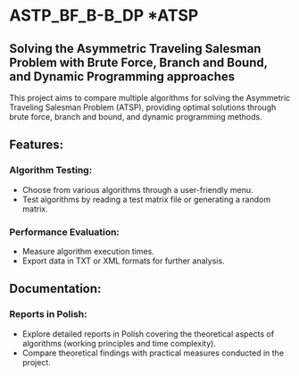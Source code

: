 # ASTP_BF_B-B_DP *ATSP

## Solving the Asymmetric Traveling Salesman Problem with Brute Force, Branch and Bound, and Dynamic Programming approaches

This project aims to compare multiple algorithms for solving the Asymmetric Traveling Salesman Problem (ATSP), providing optimal solutions through brute force, branch and bound, and dynamic programming methods.

## Features:
### Algorithm Testing:

* Choose from various algorithms through a user-friendly menu.
* Test algorithms by reading a test matrix file or generating a random matrix.
### Performance Evaluation:

* Measure algorithm execution times.
* Export data in TXT or XML formats for further analysis.
## Documentation:
### Reports in Polish:
* Explore detailed reports in Polish covering the theoretical aspects of algorithms (working principles and time complexity).
* Compare theoretical findings with practical measures conducted in the project.
